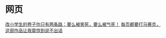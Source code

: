 # 网页
[改小学生的卷子你只有两条路：要么被笑死，要么被气死！](https://mp.weixin.qq.com/s?__biz=MzA5MzYzMDQzMA==&mid=2654041905&idx=5&sn=af407d77360ccfbb74843e7bb00be76d&chksm=8b9f2d80bce8a4965e37ae5e5a943cbdb07b5cd7ee6b7ec9016c283b8c5b996725d1ebecb17b&mpshare=1&scene=1&srcid=01220fpgTN9a3K9uzbELuLU7%23rd)
[每页都要打马赛克，这部作品让我震惊到说不出话](https://mp.weixin.qq.com/s/QHh7XSvru1vhAn1BaQ7HFw)

